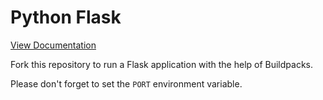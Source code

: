 # Python Flask

[View Documentation](https://www.nodion.com/en/docs/python/)

Fork this repository to run a Flask application with the help of Buildpacks.

Please don't forget to set the `PORT` environment variable.
